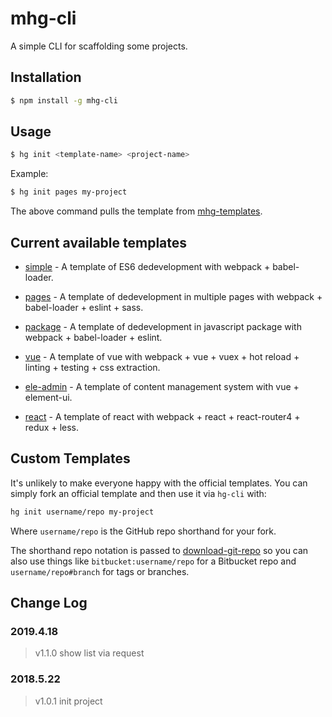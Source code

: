 # mhg-cli

A simple CLI for scaffolding some projects.

## Installation

```bash
$ npm install -g mhg-cli
```

## Usage

```bash
$ hg init <template-name> <project-name>
```

Example:

```bash
$ hg init pages my-project
```

The above command pulls the template from [mhg-templates](https://github.com/hamger/mhg-templates).

## Current available templates

- [simple](https://github.com/hamger/mhg-templates/tree/simple) - A template of ES6 dedevelopment with webpack + babel-loader.

- [pages](https://github.com/hamger/mhg-templates/tree/pages) - A template of dedevelopment in multiple pages with webpack + babel-loader + eslint + sass.

- [package](https://github.com/hamger/mhg-templates/tree/package) - A template of dedevelopment in javascript package with webpack + babel-loader + eslint.

- [vue](https://github.com/hamger/mhg-templates/tree/vue) - A template of vue with webpack + vue + vuex + hot reload + linting + testing + css extraction.

- [ele-admin](https://github.com/hamger/mhg-templates/tree/ele-admin) - A template of content management system with vue + element-ui.

- [react](https://github.com/hamger/mhg-templates/tree/react) - A template of react with webpack + react + react-router4 + redux + less.

## Custom Templates

It's unlikely to make everyone happy with the official templates. You can simply fork an official template and then use it via `hg-cli` with:

```bash
hg init username/repo my-project
```

Where `username/repo` is the GitHub repo shorthand for your fork.

The shorthand repo notation is passed to [download-git-repo](https://github.com/flipxfx/download-git-repo) so you can also use things like `bitbucket:username/repo` for a Bitbucket repo and `username/repo#branch` for tags or branches.

## Change Log

### 2019.4.18

> v1.1.0 show list via request

### 2018.5.22

> v1.0.1 init project
